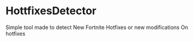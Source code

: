 # HottfixesDetector
Simple tool made to detect New Fortnite Hotfixes or new modifications On hotfixes
